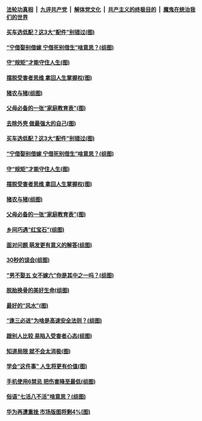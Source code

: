 

####  [法轮功真相](../../../../basic/blob/master/README.md?t=12030731) &nbsp;|&nbsp; [九评共产党](../../../../9ping.md/blob/master/README.md?t=12030731) &nbsp;|&nbsp; [解体党文化](../../../../jtdwh.md/blob/master/README.md?t=12030731)  &nbsp;|&nbsp; [共产主义的终极目的](../../../../gczydzjmd.md/blob/master/README.md?t=12030731) &nbsp;|&nbsp; [魔鬼在统治我们的世界](../../../../mgztzwmdsj.md/blob/master/README.md?t=12030731) 

#### [买车选低配？这3大“配件”别错过(图)](../pages/p8/954467.md?t=12030731) 

#### [“宁借娶别借嫁 宁借死别借生”啥意思？(组图)](../pages/p8/954449.md?t=12030731) 

#### [守“规矩”才能守住人生(图)](../pages/p8/953879.md?t=12030731) 

#### [摆脱受害者思维 拿回人生掌握权(图)](../pages/p8/954346.md?t=12030731) 

#### [猪农与猪(组图)](../pages/p8/953882.md?t=12030731) 

#### [父母必备的一张“家庭教育表”(图)](../pages/p8/954315.md?t=12030731) 

#### [去除外壳 做最强大的自己(图)](../pages/p8/954468.md?t=12030731) 

#### [买车选低配？这3大“配件”别错过(图)](../pages/p8/954467.md?t=12030731) 

#### [“宁借娶别借嫁 宁借死别借生”啥意思？(组图)](../pages/p8/954449.md?t=12030731) 

#### [守“规矩”才能守住人生(图)](../pages/p8/953879.md?t=12030731) 

#### [摆脱受害者思维 拿回人生掌握权(图)](../pages/p8/954346.md?t=12030731) 

#### [猪农与猪(组图)](../pages/p8/953882.md?t=12030731) 

#### [父母必备的一张“家庭教育表”(图)](../pages/p8/954315.md?t=12030731) 

#### [乡间巧遇“红宝石”(组图)](../pages/p8/954052.md?t=12030731) 

#### [面对问题 萌发更有意义的解答(组图)](../pages/p8/954237.md?t=12030731) 

#### [30秒的误会(组图)](../pages/p8/953883.md?t=12030731) 

#### [“男不娶五 女不嫁六”你是其中之一吗？(组图)](../pages/p8/954145.md?t=12030731) 

#### [脱胎换骨的美好生命(组图)](../pages/p8/953624.md?t=12030731) 

#### [最好的“风水”(图)](../pages/p8/953674.md?t=12030731) 

#### [“逢三必进”为啥是高速安全法则？(组图)](../pages/p8/954128.md?t=12030731) 

#### [跟别人比较 易陷入受害者心态(组图)](../pages/p8/954081.md?t=12030731) 

#### [知道局限 就不会太消极(图)](../pages/p8/954061.md?t=12030731) 

#### [学会“这件事” 人生将更有价值(图)](../pages/p8/954057.md?t=12030731) 

#### [手机使用6禁忌 把伤害降至最低(组图)](../pages/p8/954035.md?t=12030731) 

#### [俗语“七活八不活”啥意思？(组图)](../pages/p8/954017.md?t=12030731) 

#### [华为再遭重挫 市场版图将剩4%(图)](../pages/p8/953954.md?t=12030731) 

